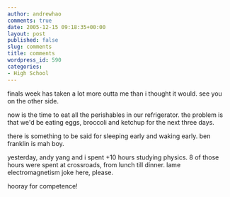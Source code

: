 ```yaml
---
author: andrewhao
comments: true
date: 2005-12-15 09:18:35+00:00
layout: post
published: false
slug: comments
title: comments
wordpress_id: 590
categories:
- High School
---
```


finals week has taken a lot more outta me than i thought it would. see you on the other side.

now is the time to eat all the perishables in our refrigerator. the problem is that we'd be eating eggs, broccoli and ketchup for the next three days.

there is something to be said for sleeping early and waking early. ben franklin is mah boy.

yesterday, andy yang and i spent +10 hours studying physics. 8 of those hours were spent at crossroads, from lunch till dinner. lame electromagnetism joke here, please.

hooray for competence!
